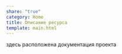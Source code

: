 ```yaml
---
share: "true"
category: Home
title: Описание ресурса
template: main.html
---
```


здесь расположена документация проекта